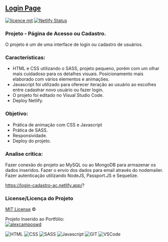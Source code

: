 ## <a href="https://login-cadastro-ac.netlify.app/?">Login Page</a>
[![licence mit](https://img.shields.io/badge/licence-MIT-blue.svg)](https://github.com/alexcamposwd/cadastro_produtos/blob/main/LICENSE) 
[![Netlify Status](https://api.netlify.com/api/v1/badges/7e66f38a-3a9f-4a24-be1e-c308c1e6ad04/deploy-status)](https://app.netlify.com/sites/login-cadastro-ac/deploys)

### Projeto - Página de Acesso ou Cadastro.

O projeto é um de uma interface de login ou cadastro de usuários.

### Características:

- HTML e CSS utilizando o SASS, projeto pequeno, porém com um olhar mais cuidadoso para os detalhes visuais. Posicionamento mais elaborado com vários elementos e animações. 
- Javascript foi utilizado para oferecer iteração ao usuário ao escolhes entre cadastrar novo usuário ou fazer login.
- O projeto foi editado no Visual Studio Code.
- Deploy Netlify.

### Objetivo:

- Prática de animação com CSS e Javascript
- Prática de SASS.
- Responsividade.
- Deploy do projeto.

### Analise crítica:
Fazer conexão do projeto ao MySQL ou ao MongoDB para armazenar os dados inseridos.
Fazer o envio dos dados para email através do nodemailer.
Fazer autenticação utilizando NodeJS, Passport.JS e Sequelize.

https://login-cadastro-ac.netlify.app/?

### License/Licença do Projeto
[MIT License](./LICENSE) ©

Projeto Inserido ao Portfólio:<br/>
[![alexcamposwd]( https://img.shields.io/badge/-alexcamposwd-blue )](https://alexcamposwd.netlify.app/)


![HTML]( https://img.shields.io/badge/HTML5-E34F26?style=for-the-badge&logo=html5&logoColor=white
) ![CSS](https://img.shields.io/badge/CSS3-1572B6?style=for-the-badge&logo=css3&logoColor=white
) ![SASS]( https://img.shields.io/badge/Sass-CC6699?style=for-the-badge&logo=sass&logoColor=white
) ![Javascript]( https://img.shields.io/badge/JavaScript-F7DF1E?style=for-the-badge&logo=javascript&logoColor=black) 
![GIT]( https://img.shields.io/badge/Git-F05032?style=for-the-badge&logo=git&logoColor=white) 
![VSCode]( https://img.shields.io/badge/Visual_Studio_Code-0078D4?style=for-the-badge&logo=visual%20studio%20code&logoColor=white) 
